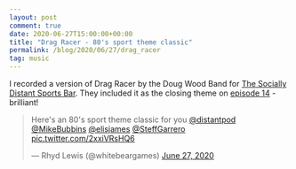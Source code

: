 ```yaml
---
layout: post
comment: true
date: 2020-06-27T15:00:00+00:00
title: "Drag Racer - 80's sport theme classic"
permalink: /blog/2020/06/27/drag_racer
tag: music
---
```

I recorded a version of Drag Racer by the Doug Wood Band for [The Socially Distant Sports Bar](https://twitter.com/distantpod). They included it as the closing theme on [episode 14](https://open.spotify.com/episode/7jDIDA2wccziwXRhzekCof) - brilliant!

<blockquote class="twitter-tweet"><p lang="en" dir="ltr">Here&#39;s an 80&#39;s sport theme classic for you <a href="https://twitter.com/distantpod?ref_src=twsrc%5Etfw">@distantpod</a> <a href="https://twitter.com/MikeBubbins?ref_src=twsrc%5Etfw">@MikeBubbins</a> <a href="https://twitter.com/elisjames?ref_src=twsrc%5Etfw">@elisjames</a> <a href="https://twitter.com/SteffGarrero?ref_src=twsrc%5Etfw">@SteffGarrero</a> <a href="https://t.co/2xxiVRsHQ6">pic.twitter.com/2xxiVRsHQ6</a></p>&mdash; Rhyd Lewis (@whitebeargames) <a href="https://twitter.com/whitebeargames/status/1276866291614220289?ref_src=twsrc%5Etfw">June 27, 2020</a></blockquote> <script async src="https://platform.twitter.com/widgets.js" charset="utf-8"></script>
